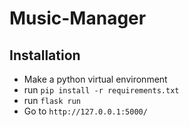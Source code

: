 # Music-Manager


## Installation 
- Make a python virtual environment
- run `pip install -r requirements.txt`
- run `flask run`
- Go to `http://127.0.0.1:5000/`




